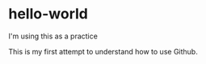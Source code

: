 # hello-world
I'm using this as a practice

This is my first attempt to understand how to use Github.
